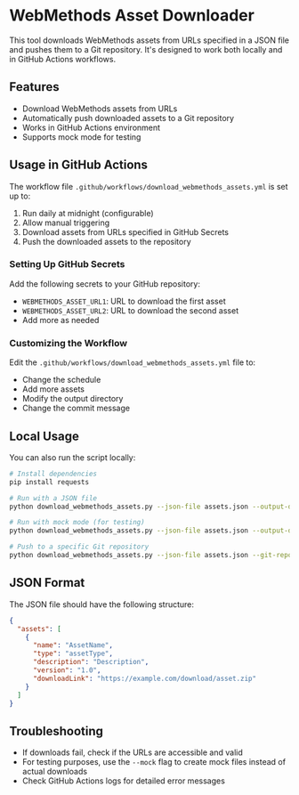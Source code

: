 # WebMethods Asset Downloader

This tool downloads WebMethods assets from URLs specified in a JSON file and pushes them to a Git repository. It's designed to work both locally and in GitHub Actions workflows.

## Features

- Download WebMethods assets from URLs
- Automatically push downloaded assets to a Git repository
- Works in GitHub Actions environment
- Supports mock mode for testing

## Usage in GitHub Actions

The workflow file `.github/workflows/download_webmethods_assets.yml` is set up to:

1. Run daily at midnight (configurable)
2. Allow manual triggering
3. Download assets from URLs specified in GitHub Secrets
4. Push the downloaded assets to the repository

### Setting Up GitHub Secrets

Add the following secrets to your GitHub repository:

- `WEBMETHODS_ASSET_URL1`: URL to download the first asset
- `WEBMETHODS_ASSET_URL2`: URL to download the second asset
- Add more as needed

### Customizing the Workflow

Edit the `.github/workflows/download_webmethods_assets.yml` file to:

- Change the schedule
- Add more assets
- Modify the output directory
- Change the commit message

## Local Usage

You can also run the script locally:

```bash
# Install dependencies
pip install requests

# Run with a JSON file
python download_webmethods_assets.py --json-file assets.json --output-dir ./downloads

# Run with mock mode (for testing)
python download_webmethods_assets.py --json-file assets.json --output-dir ./downloads --mock

# Push to a specific Git repository
python download_webmethods_assets.py --json-file assets.json --git-repo ./my-repo --git-branch main
```

## JSON Format

The JSON file should have the following structure:

```json
{
  "assets": [
    {
      "name": "AssetName",
      "type": "assetType",
      "description": "Description",
      "version": "1.0",
      "downloadLink": "https://example.com/download/asset.zip"
    }
  ]
}
```

## Troubleshooting

- If downloads fail, check if the URLs are accessible and valid
- For testing purposes, use the `--mock` flag to create mock files instead of actual downloads
- Check GitHub Actions logs for detailed error messages